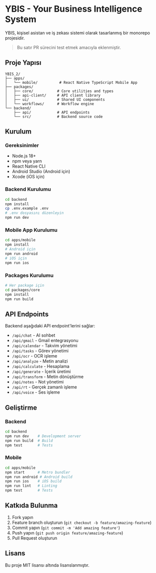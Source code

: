 # YBIS - Your Business Intelligence System

YBIS, kişisel asistan ve iş zekası sistemi olarak tasarlanmış bir monorepo projesidir.

> Bu satır PR sürecini test etmek amacıyla eklenmiştir.

## Proje Yapısı

```
YBIS_2/
├── apps/
│   └── mobile/          # React Native TypeScript Mobile App
├── packages/
│   ├── core/           # Core utilities and types
│   ├── api-client/     # API client library
│   ├── ui/             # Shared UI components
│   └── workflows/      # Workflow engine
└── backend/
    ├── api/            # API endpoints
    └── src/            # Backend source code
```

## Kurulum

### Gereksinimler
- Node.js 18+
- npm veya yarn
- React Native CLI
- Android Studio (Android için)
- Xcode (iOS için)

### Backend Kurulumu

```bash
cd backend
npm install
cp .env.example .env
# .env dosyasını düzenleyin
npm run dev
```

### Mobile App Kurulumu

```bash
cd apps/mobile
npm install
# Android için
npm run android
# iOS için
npm run ios
```

### Packages Kurulumu

```bash
# Her package için
cd packages/core
npm install
npm run build
```

## API Endpoints

Backend aşağıdaki API endpoint'lerini sağlar:

- `/api/chat` - AI sohbet
- `/api/gmail` - Gmail entegrasyonu
- `/api/calendar` - Takvim yönetimi
- `/api/tasks` - Görev yönetimi
- `/api/ocr` - OCR işleme
- `/api/analyze` - Metin analizi
- `/api/calculate` - Hesaplama
- `/api/generate` - İçerik üretimi
- `/api/transform` - Metin dönüştürme
- `/api/notes` - Not yönetimi
- `/api/rt` - Gerçek zamanlı işleme
- `/api/voice` - Ses işleme

## Geliştirme

### Backend
```bash
cd backend
npm run dev    # Development server
npm run build  # Build
npm test       # Tests
```

### Mobile
```bash
cd apps/mobile
npm start      # Metro bundler
npm run android # Android build
npm run ios    # iOS build
npm run lint   # Linting
npm test       # Tests
```

## Katkıda Bulunma

1. Fork yapın
2. Feature branch oluşturun (`git checkout -b feature/amazing-feature`)
3. Commit yapın (`git commit -m 'Add amazing feature'`)
4. Push yapın (`git push origin feature/amazing-feature`)
5. Pull Request oluşturun

## Lisans

Bu proje MIT lisansı altında lisanslanmıştır.
